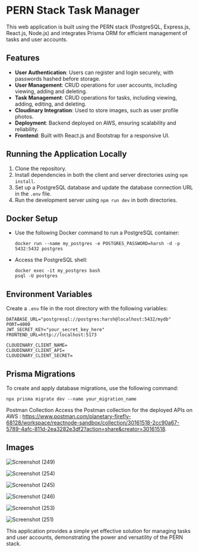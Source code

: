 # PERN Stack Task Manager

This web application is built using the PERN stack (PostgreSQL, Express.js, React.js, Node.js) and integrates Prisma ORM for efficient management of tasks and user accounts.

## Features

- **User Authentication**: Users can register and login securely, with passwords hashed before storage.
- **User Management**: CRUD operations for user accounts, including viewing, adding and deleting.
- **Task Management**: CRUD operations for tasks, including viewing, adding, editing, and deleting.
- **Cloudinary Integration**: Used to store images, such as user profile photos.
- **Deployment**: Backend deployed on AWS, ensuring scalability and reliability.
- **Frontend**: Built with React.js and Bootstrap for a responsive UI.

## Running the Application Locally

1. Clone the repository.
2. Install dependencies in both the client and server directories using `npm install`.
3. Set up a PostgreSQL database and update the database connection URL in the `.env` file.
4. Run the development server using `npm run dev` in both directories.

## Docker Setup

- Use the following Docker command to run a PostgreSQL container:
  ```
  docker run --name my_postgres -e POSTGRES_PASSWORD=harsh -d -p 5432:5432 postgres
  ```
- Access the PostgreSQL shell:
  ```
  docker exec -it my_postgres bash
  psql -U postgres
  ```

## Environment Variables

Create a `.env` file in the root directory with the following variables:
  ```
  DATABASE_URL="postgresql://postgres:harsh@localhost:5432/mydb"
  PORT=4000
  JWT_SECRET_KEY="your_secret_key_here"
  FRONTEND_URL=http://localhost:5173

  CLOUDINARY_CLIENT_NAME=
  CLOUDINARY_CLIENT_API=
  CLOUDINARY_CLIENT_SECRET=
  ```

## Prisma Migrations
To create and apply database migrations, use the following command:
```
npx prisma migrate dev --name your_migration_name
```

Postman Collection
Access the Postman collection for the deployed APIs on AWS : https://www.postman.com/planetary-firefly-68128/workspace/reactnode-sandbox/collection/30161518-2cc90a67-5789-4afc-811d-2ea3282e3df2?action=share&creator=30161518.

## Images

![Screenshot (249)](https://github.com/Harshsharma836/pern-stack-task-manager/assets/70514943/2a75a4d5-fa99-4e01-8ec6-8b1bddf0c18d)

![Screenshot (254)](https://github.com/Harshsharma836/pern-stack-task-manager/assets/70514943/e1f6d12b-2f39-4c8f-9f75-a98febd12fbd)

![Screenshot (245)](https://github.com/Harshsharma836/pern-stack-task-manager/assets/70514943/e547c361-0ac2-4859-a6c5-32c4bcf71dab)

![Screenshot (246)](https://github.com/Harshsharma836/pern-stack-task-manager/assets/70514943/72796492-7399-4577-937e-8067fbe45b9a)

![Screenshot (253)](https://github.com/Harshsharma836/pern-stack-task-manager/assets/70514943/c4d6a2b7-4780-4137-aaac-6ca871c42fdf)

![Screenshot (251)](https://github.com/Harshsharma836/pern-stack-task-manager/assets/70514943/3777c57b-e5b0-4d1c-a202-cb3d2e25b365)

This application provides a simple yet effective solution for managing tasks and user accounts, demonstrating the power and versatility of the PERN stack.
